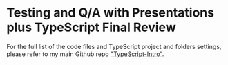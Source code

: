 # Testing and Q/A with Presentations plus TypeScript Final Review
For the full list of the code files and TypeScript project and folders settings, please refer to my main Github repo ["TypeScript-Intro"](https://github.com/anmarjarjees/TypeScript-Intro).


